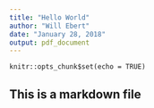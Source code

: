 ```yaml
---
title: "Hello World"
author: "Will Ebert"
date: "January 28, 2018"
output: pdf_document
---
```


```{r setup, include=FALSE}
knitr::opts_chunk$set(echo = TRUE)
```

## This is a markdown file
